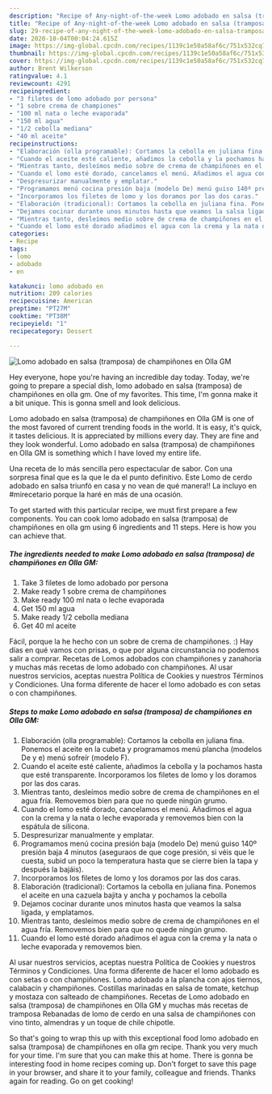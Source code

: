 ```yaml
---
description: "Recipe of Any-night-of-the-week Lomo adobado en salsa (tramposa) de champiñones en Olla GM"
title: "Recipe of Any-night-of-the-week Lomo adobado en salsa (tramposa) de champiñones en Olla GM"
slug: 29-recipe-of-any-night-of-the-week-lomo-adobado-en-salsa-tramposa-de-champinones-en-olla-gm
date: 2020-10-04T00:04:24.615Z
image: https://img-global.cpcdn.com/recipes/1139c1e50a58af6c/751x532cq70/lomo-adobado-en-salsa-tramposa-de-champinones-en-olla-gm-foto-principal.jpg
thumbnail: https://img-global.cpcdn.com/recipes/1139c1e50a58af6c/751x532cq70/lomo-adobado-en-salsa-tramposa-de-champinones-en-olla-gm-foto-principal.jpg
cover: https://img-global.cpcdn.com/recipes/1139c1e50a58af6c/751x532cq70/lomo-adobado-en-salsa-tramposa-de-champinones-en-olla-gm-foto-principal.jpg
author: Brent Wilkerson
ratingvalue: 4.1
reviewcount: 4291
recipeingredient:
- "3 filetes de lomo adobado por persona"
- "1 sobre crema de championes"
- "100 ml nata o leche evaporada"
- "150 ml agua"
- "1/2 cebolla mediana"
- "40 ml aceite"
recipeinstructions:
- "Elaboración (olla programable): Cortamos la cebolla en juliana fina. Ponemos el aceite en la cubeta y programamos menú plancha (modelos De y e) menú sofreír (modelo F)."
- "Cuando el aceite esté caliente, añadimos la cebolla y la pochamos hasta que esté transparente. Incorporamos los filetes de lomo y los doramos por las dos caras."
- "Mientras tanto, desleímos medio sobre de crema de champiñones en el agua fría. Removemos bien para que no quede ningún grumo."
- "Cuando el lomo esté dorado, cancelamos el menú. Añadimos el agua con la crema y la nata o leche evaporada y removemos bien con la espátula de silicona."
- "Despresurizar manualmente y emplatar."
- "Programamos menú cocina presión baja (modelo De) menú guiso 140º presión baja 4 minutos (aseguraos de que coge presión, si véis que le cuesta, subid un poco la temperatura hasta que se cierre bien la tapa y después la bajáis)."
- "Incorporamos los filetes de lomo y los doramos por las dos caras."
- "Elaboración (tradicional): Cortamos la cebolla en juliana fina. Ponemos el aceite en una cazuela bajita y ancha y pochamos la cebolla"
- "Dejamos cocinar durante unos minutos hasta que veamos la salsa ligada, y emplatamos."
- "Mientras tanto, desleímos medio sobre de crema de champiñones en el agua fría. Removemos bien para que no quede ningún grumo."
- "Cuando el lomo esté dorado añadimos el agua con la crema y la nata o leche evaporada y removemos bien."
categories:
- Recipe
tags:
- lomo
- adobado
- en

katakunci: lomo adobado en 
nutrition: 209 calories
recipecuisine: American
preptime: "PT27M"
cooktime: "PT38M"
recipeyield: "1"
recipecategory: Dessert

---
```



![Lomo adobado en salsa (tramposa) de champiñones en Olla GM](https://img-global.cpcdn.com/recipes/1139c1e50a58af6c/751x532cq70/lomo-adobado-en-salsa-tramposa-de-champinones-en-olla-gm-foto-principal.jpg)

Hey everyone, hope you're having an incredible day today. Today, we're going to prepare a special dish, lomo adobado en salsa (tramposa) de champiñones en olla gm. One of my favorites. This time, I'm gonna make it a bit unique. This is gonna smell and look delicious.

Lomo adobado en salsa (tramposa) de champiñones en Olla GM is one of the most favored of current trending foods in the world. It is easy, it's quick, it tastes delicious. It is appreciated by millions every day. They are fine and they look wonderful. Lomo adobado en salsa (tramposa) de champiñones en Olla GM is something which I have loved my entire life.

Una receta de lo más sencilla pero espectacular de sabor. Con una sorpresa final que es la que le da el punto definitivo. Este Lomo de cerdo adobado en salsa triunfó en casa y no vean de qué manera!! La incluyo en #mirecetario porque la haré en más de una ocasión.


To get started with this particular recipe, we must first prepare a few components. You can cook lomo adobado en salsa (tramposa) de champiñones en olla gm using 6 ingredients and 11 steps. Here is how you can achieve that.

<!--inarticleads1-->

##### The ingredients needed to make Lomo adobado en salsa (tramposa) de champiñones en Olla GM:

1. Take 3 filetes de lomo adobado por persona
1. Make ready 1 sobre crema de champiñones
1. Make ready 100 ml nata o leche evaporada
1. Get 150 ml agua
1. Make ready 1/2 cebolla mediana
1. Get 40 ml aceite


Fácil, porque la he hecho con un sobre de crema de champiñones. :) Hay días en qué vamos con prisas, o que por alguna circunstancia no podemos salir a comprar. Recetas de Lomos adobados con champiñones y zanahoria y muchas más recetas de lomo adobado con champiñones. Al usar nuestros servicios, aceptas nuestra Política de Cookies y nuestros Términos y Condiciones. Una forma diferente de hacer el lomo adobado es con setas o con champiñones. 

<!--inarticleads2-->

##### Steps to make Lomo adobado en salsa (tramposa) de champiñones en Olla GM:

1. Elaboración (olla programable): Cortamos la cebolla en juliana fina. Ponemos el aceite en la cubeta y programamos menú plancha (modelos De y e) menú sofreír (modelo F).
1. Cuando el aceite esté caliente, añadimos la cebolla y la pochamos hasta que esté transparente. Incorporamos los filetes de lomo y los doramos por las dos caras.
1. Mientras tanto, desleímos medio sobre de crema de champiñones en el agua fría. Removemos bien para que no quede ningún grumo.
1. Cuando el lomo esté dorado, cancelamos el menú. Añadimos el agua con la crema y la nata o leche evaporada y removemos bien con la espátula de silicona.
1. Despresurizar manualmente y emplatar.
1. Programamos menú cocina presión baja (modelo De) menú guiso 140º presión baja 4 minutos (aseguraos de que coge presión, si véis que le cuesta, subid un poco la temperatura hasta que se cierre bien la tapa y después la bajáis).
1. Incorporamos los filetes de lomo y los doramos por las dos caras.
1. Elaboración (tradicional): Cortamos la cebolla en juliana fina. Ponemos el aceite en una cazuela bajita y ancha y pochamos la cebolla
1. Dejamos cocinar durante unos minutos hasta que veamos la salsa ligada, y emplatamos.
1. Mientras tanto, desleímos medio sobre de crema de champiñones en el agua fría. Removemos bien para que no quede ningún grumo.
1. Cuando el lomo esté dorado añadimos el agua con la crema y la nata o leche evaporada y removemos bien.


Al usar nuestros servicios, aceptas nuestra Política de Cookies y nuestros Términos y Condiciones. Una forma diferente de hacer el lomo adobado es con setas o con champiñones. Lomo adobado a la plancha con ajos tiernos, calabacín y champiñones. Costillas marinadas en salsa de tomate, ketchup y mostaza con salteado de champiñones. Recetas de Lomo adobado en salsa (tramposa) de champiñones en Olla GM y muchas más recetas de tramposa Rebanadas de lomo de cerdo en una salsa de champiñones con vino tinto, almendras y un toque de chile chipotle. 

So that's going to wrap this up with this exceptional food lomo adobado en salsa (tramposa) de champiñones en olla gm recipe. Thank you very much for your time. I'm sure that you can make this at home. There is gonna be interesting food in home recipes coming up. Don't forget to save this page in your browser, and share it to your family, colleague and friends. Thanks again for reading. Go on get cooking!
